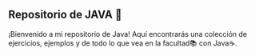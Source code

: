 ## Repositorio de JAVA 🚀

¡Bienvenido a mi repositorio de Java! Aquí encontrarás una colección de ejercicios, ejemplos y de todo lo que vea en la facultad📚 con Java☕.
